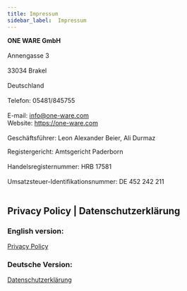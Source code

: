 ```yaml
---
title: Impressum
sidebar_label:  Impressum
---
```


**ONE WARE GmbH**<br></br>
Annengasse 3<br></br>
33034 Brakel<br></br>
Deutschland<br></br>
Telefon: 05481/845755<br></br>
E-mail: <a href="mailto:info@one-ware.com">info@one-ware.com</a><br/>
Website: <a href="https://one-ware.com">https://one-ware.com</a><br/><br/>
Geschäftsführer: Leon Alexander Beier, Ali Durmaz 

Registergericht: Amtsgericht Paderborn<br></br>
Handelsregisternummer: HRB 17581<br></br>
Umsatzsteuer-Identifikationsnummer: DE 452 242 211<br></br>

## Privacy Policy | Datenschutzerklärung

### English version:
<a href="/docs/contact/privacy">Privacy Policy</a>

### Deutsche Version:
<a href="/docs/contact/privacy_de">Datenschutzerklärung</a>

